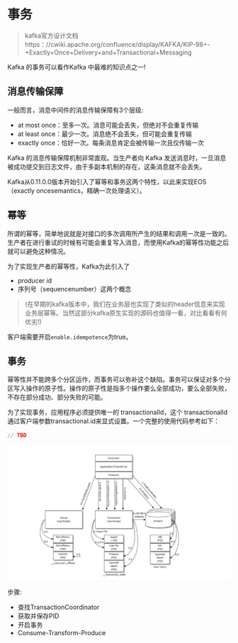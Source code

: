 # 事务
> kafka官方设计文档 https：//cwiki.apache.org/confluence/display/KAFKA/KIP-98+-+Exactly+Once+Delivery+and+Transactional+Messaging

Kafka 的事务可以看作Kafka 中最难的知识点之一!

## 消息传输保障
一般而言，消息中间件的消息传输保障有3个层级:
- at most once：至多一次。消息可能会丢失，但绝对不会重复传输
- at least once：最少一次。消息绝不会丢失，但可能会重复传输
- exactly once：恰好一次。每条消息肯定会被传输一次且仅传输一次

Kafka 的消息传输保障机制非常直观。当生产者向 Kafka 发送消息时，一旦消息被成功提交到日志文件，由于多副本机制的存在，这条消息就不会丢失。

Kafka从0.11.0.0版本开始引入了幂等和事务这两个特性，以此来实现EOS（exactly oncesemantics，精确一次处理语义）。

## 幂等
所谓的幂等，简单地说就是对接口的多次调用所产生的结果和调用一次是一致的。生产者在进行重试的时候有可能会重复写入消息，而使用Kafka的幂等性功能之后就可以避免这种情况。

为了实现生产者的幂等性，Kafka为此引入了
- producer id
- 序列号（sequencenumber）这两个概念
> (在早期的kafka版本中，我们在业务层也实现了类似的header信息来实现业务层幂等。当然这部分kafka原生实现的源码也值得一看，对比看看有何优劣!)

客户端需要开启`enable.idempotence`为true。

## 事务
幂等性并不能跨多个分区运作，而事务可以弥补这个缺陷。事务可以保证对多个分区写入操作的原子性。操作的原子性是指多个操作要么全部成功，要么全部失败，不存在部分成功、部分失败的可能。

为了实现事务，应用程序必须提供唯一的 transactionalId，这个 transactionalId 通过客户端参数transactional.id来显式设置。一个完整的使用代码参考如下：
```java
// TBD
```

![consumer-transform-producer-demo](pic/transaction-consumer-transform-producer-demo.png)

步骤:
- 查找TransactionCoordinator
- 获取并保存PID
- 开启事务
- Consume-Transform-Produce